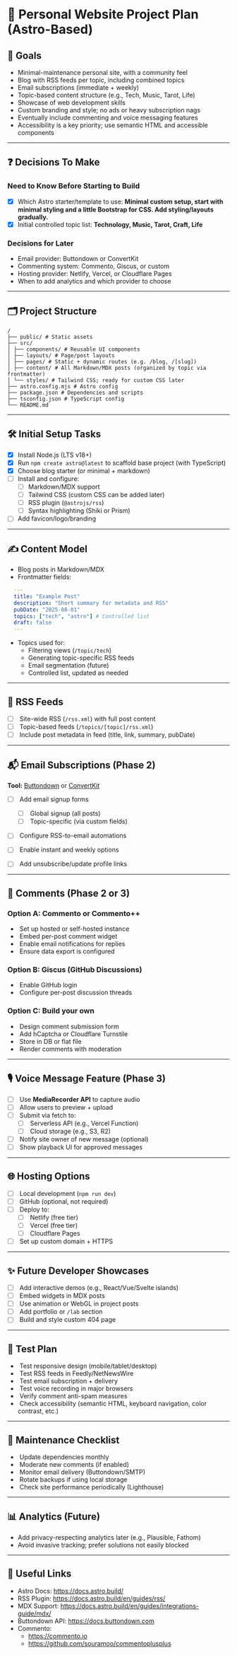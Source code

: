 # 🧠 Personal Website Project Plan (Astro-Based)

## 🏁 Goals
- Minimal-maintenance personal site, with a community feel
- Blog with RSS feeds per topic, including combined topics
- Email subscriptions (immediate + weekly)
- Topic-based content structure (e.g., Tech, Music, Tarot, Life)
- Showcase of web development skills
- Custom branding and style; no ads or heavy subscription nags
- Eventually include commenting and voice messaging features
- Accessibility is a key priority; use semantic HTML and accessible components

---

## ❓ Decisions To Make

### Need to Know Before Starting to Build

- [x] Which Astro starter/template to use: **Minimal custom setup, start with minimal styling and a little Bootstrap for CSS. Add styling/layouts gradually.**
- [x] Initial controlled topic list: **Technology, Music, Tarot, Craft, Life**

### Decisions for Later

- Email provider: Buttondown or ConvertKit
- Commenting system: Commento, Giscus, or custom
- Hosting provider: Netlify, Vercel, or Cloudflare Pages
- When to add analytics and which provider to choose

---

## 🗂️ Project Structure

```
/  
├── public/ # Static assets  
├── src/  
│ ├── components/ # Reusable UI components  
│ ├── layouts/ # Page/post layouts  
│ ├── pages/ # Static + dynamic routes (e.g. /blog, /[slug])  
│ ├── content/ # All Markdown/MDX posts (organized by topic via frontmatter)
│ └── styles/ # Tailwind CSS; ready for custom CSS later  
├── astro.config.mjs # Astro config  
├── package.json # Dependencies and scripts  
├── tsconfig.json # TypeScript config  
└── README.md
```

---

## 🛠️ Initial Setup Tasks

- [x] Install Node.js (LTS v18+)
- [x] Run `npm create astro@latest` to scaffold base project (with TypeScript)
- [x] Choose blog starter (or minimal + markdown)
- [ ] Install and configure:
    - [ ] Markdown/MDX support
    - [ ] Tailwind CSS (custom CSS can be added later)
    - [ ] RSS plugin (`@astrojs/rss`)
    - [ ] Syntax highlighting (Shiki or Prism)
- [ ] Add favicon/logo/branding

---

## ✍️ Content Model

- Blog posts in Markdown/MDX
- Frontmatter fields:
```yaml
  ---
  title: "Example Post"
  description: "Short summary for metadata and RSS"
  pubDate: "2025-08-01"
  topics: ["tech", "astro"] # Controlled list
  draft: false
  ---
```
- Topics used for:
    - Filtering views (`/topic/tech`)
    - Generating topic-specific RSS feeds
    - Email segmentation (future)
    - Controlled list, updated as needed

---

## 📡 RSS Feeds
- [ ]  Site-wide RSS (`/rss.xml`) with full post content
- [ ]  Topic-based feeds (`/topics/[topic]/rss.xml`)
- [ ]  Include post metadata in feed (title, link, summary, pubDate)

---
## 📬 Email Subscriptions (Phase 2)

**Tool:** [Buttondown](https://buttondown.email) or [ConvertKit](https://convertkit.com)

- [ ]  Add email signup forms
    - [ ]  Global signup (all posts)
    - [ ]  Topic-specific (via custom fields)
- [ ]  Configure RSS-to-email automations
- [ ]  Enable instant and weekly options
- [ ]  Add unsubscribe/update profile links
    

---

## 💬 Comments (Phase 2 or 3)

### Option A: Commento or Commento++
-  Set up hosted or self-hosted instance
-  Embed per-post comment widget
-  Enable email notifications for replies
-  Ensure data export is configured
### Option B: Giscus (GitHub Discussions)
-  Enable GitHub login
-  Configure per-post discussion threads
### Option C: **Build your own**
-  Design comment submission form
-  Add hCaptcha or Cloudflare Turnstile
-  Store in DB or flat file
-  Render comments with moderation

---

## 🎙️ Voice Message Feature (Phase 3)
- [ ]  Use **MediaRecorder API** to capture audio
- [ ]  Allow users to preview + upload
- [ ]  Submit via fetch to:
    - [ ]  Serverless API (e.g., Vercel Function)
    - [ ]  Cloud storage (e.g., S3, R2)
- [ ]  Notify site owner of new message (optional)
- [ ]  Show playback UI for approved messages

---

## 🌐 Hosting Options
- [ ]  Local development (`npm run dev`)
- [ ]  GitHub (optional, not required)
- [ ]  Deploy to:
    - [ ]  Netlify (free tier)
    - [ ]  Vercel (free tier)
    - [ ]  Cloudflare Pages
- [ ]  Set up custom domain + HTTPS

---

## ✨ Future Developer Showcases
- [ ]  Add interactive demos (e.g., React/Vue/Svelte islands)
- [ ]  Embed widgets in MDX posts
- [ ]  Use animation or WebGL in project posts
- [ ]  Add portfolio or `/lab` section
- [ ]  Build and style custom 404 page

---

## 🧪 Test Plan
-  Test responsive design (mobile/tablet/desktop)
-  Test RSS feeds in Feedly/NetNewsWire
-  Test email subscription + delivery
-  Test voice recording in major browsers
-  Verify comment anti-spam measures
-  Check accessibility (semantic HTML, keyboard navigation, color contrast, etc.)

---

## 🧹 Maintenance Checklist
-  Update dependencies monthly
-  Moderate new comments (if enabled)
-  Monitor email delivery (Buttondown/SMTP)
-  Rotate backups if using local storage
-  Check site performance periodically (Lighthouse)
    
---

## 📊 Analytics (Future)
- Add privacy-respecting analytics later (e.g., Plausible, Fathom)
- Avoid invasive tracking; prefer solutions not easily blocked

---

## 🔗 Useful Links
- Astro Docs: https://docs.astro.build/
- RSS Plugin: https://docs.astro.build/en/guides/rss/
- MDX Support: https://docs.astro.build/en/guides/integrations-guide/mdx/
- Buttondown API: https://docs.buttondown.com
- Commento:
    - https://commento.io
    - https://github.com/souramoo/commentoplusplus
